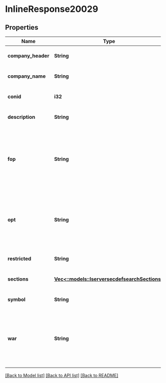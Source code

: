 # InlineResponse20029

## Properties
Name | Type | Description | Notes
------------ | ------------- | ------------- | -------------
**company_header** | **String** | Company Name - Exchange | [optional] [default to null]
**company_name** | **String** |  | [optional] [default to null]
**conid** | **i32** | Contract Identifier | [optional] [default to null]
**description** | **String** | Exchange | [optional] [default to null]
**fop** | **String** | List of Future Option expirations in YYYMMDD format separated by semicolon | [optional] [default to null]
**opt** | **String** | List of Option expirations in YYYYMMDD format separated by semicolon | [optional] [default to null]
**restricted** | **String** |  | [optional] [default to null]
**sections** | [**Vec<::models::IserversecdefsearchSections>**](iserversecdefsearch_sections.md) |  | [optional] [default to null]
**symbol** | **String** | Underlying symbol | [optional] [default to null]
**war** | **String** | List of Warrant expirations in YYYYMMDD format separated by semicolon | [optional] [default to null]

[[Back to Model list]](../README.md#documentation-for-models) [[Back to API list]](../README.md#documentation-for-api-endpoints) [[Back to README]](../README.md)


